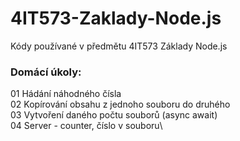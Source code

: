 # 4IT573-Zaklady-Node.js

Kódy používané v předmětu 4IT573 Základy Node.js

### Domácí úkoly:
01 Hádání náhodného čísla\
02 Kopírování obsahu z jednoho souboru do druhého\
03 Vytvoření daného počtu souborů (async await)\
04 Server - counter, číslo v souboru\
